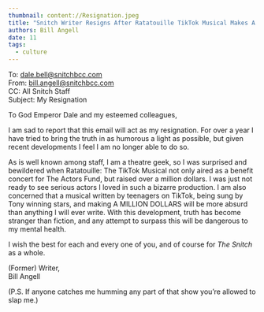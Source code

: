 ```yaml
---
thumbnail: content://Resignation.jpeg
title: "Snitch Writer Resigns After Ratatouille TikTok Musical Makes A Million Dollars"
authors: Bill Angell
date: 11
tags:
  - culture
---
```


To: dale.bell@snitchbcc.com\
From: bill.angell@snitchbcc.com\
CC: All Snitch Staff\
Subject: My Resignation

To God Emperor Dale and my esteemed colleagues,

I am sad to report that this email will act as my resignation. For over a year I have tried to bring the truth in as humorous a light as possible, but given recent developments I feel I am no longer able to do so. 

As is well known among staff, I am a theatre geek, so I was surprised and bewildered when Ratatouille: The TikTok Musical not only aired as a benefit concert for The Actors Fund, but raised over a million dollars. I was just not ready to see serious actors I loved in such a bizarre production. I am also concerned that a musical written by teenagers on TikTok, being sung by Tony winning stars, and making A MILLION DOLLARS will be more absurd than anything I will ever write. With this development, truth has become stranger than fiction, and any attempt to surpass this will be dangerous to my mental health.

I wish the best for each and every one of you, and of course for *The Snitch* as a whole.

(Former) Writer,\
Bill Angell

(P.S. If anyone catches me humming any part of that show you’re allowed to slap me.)
